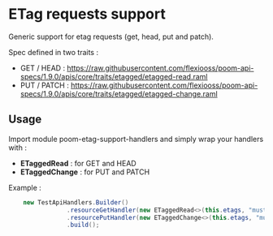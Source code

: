 # ETag requests support

Generic support for etag requests (get, head, put and patch).

Spec defined in two traits :
 * GET / HEAD : https://raw.githubusercontent.com/flexiooss/poom-api-specs/1.9.0/apis/core/traits/etagged/etagged-read.raml
 * PUT / PATCH : https://raw.githubusercontent.com/flexiooss/poom-api-specs/1.9.0/apis/core/traits/etagged/etagged-change.raml
 
## Usage

Import module poom-etag-support-handlers and simply wrap your handlers with :
 * **ETaggedRead** : for GET and HEAD
 * **ETaggedChange** : for PUT and PATCH

Example :

```java
    new TestApiHandlers.Builder()
                .resourceGetHandler(new ETaggedRead<>(this.etags, "must-revalidate", getHandler, ResourceGetResponse.class))
                .resourcePutHandler(new ETaggedChange<>(this.etags, "must-revalidate", putHandler, ResourcePutResponse.class))
                .build();
```